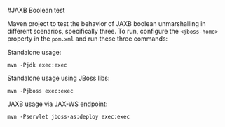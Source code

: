 #JAXB Boolean test

Maven project to test the behavior of JAXB boolean unmarshalling in different
scenarios, specifically three.  To run, configure the `<jboss-home>` property in
the `pom.xml` and run these three commands:

Standalone usage:

```
mvn -Pjdk exec:exec
```

Standalone usage using JBoss libs:

```
mvn -Pjboss exec:exec
```

JAXB usage via JAX-WS endpoint:


```
mvn -Pservlet jboss-as:deploy exec:exec
```

